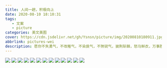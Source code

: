 ```yaml
---
title: 人间一趟，积极向上
date: 2020-08-10 18:10:31
tags: 
   - 文案
   - picture
categories: 美文美图
cover: https://cdn.jsdelivr.net/gh/Ysnsn/picture/img/20200810180911.jpg
abbrlink: pictures-wei
description: 愿你不失勇气，不改稚气，不染戾气，不煞锐气，披荆斩棘，怒马鲜衣，万事胜意，在最快乐的年纪活的精彩且迷人。
---
```

![](https://cdn.jsdelivr.net/gh/Ysnsn/picture/img/20200810180918.jpg)
![](https://cdn.jsdelivr.net/gh/Ysnsn/picture/img/20200810180917.jpg)
![](https://cdn.jsdelivr.net/gh/Ysnsn/picture/img/20200810180916.jpg)
![](https://cdn.jsdelivr.net/gh/Ysnsn/picture/img/20200810180915.jpg)
![](https://cdn.jsdelivr.net/gh/Ysnsn/picture/img/20200810180914.jpg)
![](https://cdn.jsdelivr.net/gh/Ysnsn/picture/img/20200810180913.jpg)
![](https://cdn.jsdelivr.net/gh/Ysnsn/picture/img/20200810180912.jpg)
![](https://cdn.jsdelivr.net/gh/Ysnsn/picture/img/20200810180911.jpg)
![](https://cdn.jsdelivr.net/gh/Ysnsn/picture@master/111/20200822162549.jpg)
![](https://cdn.jsdelivr.net/gh/Ysnsn/picture@master/111/20200822162548.jpg)
![](https://cdn.jsdelivr.net/gh/Ysnsn/picture@master/111/20200822162547.jpg)
![](https://cdn.jsdelivr.net/gh/Ysnsn/picture@master/111/20200822162546.jpg)
![](https://cdn.jsdelivr.net/gh/Ysnsn/picture@master/111/20200822162545.jpg)
